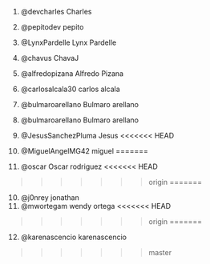 1. @devcharles Charles
2. @pepitodev pepito
3. @LynxPardelle Lynx Pardelle
4. @chavus ChavaJ
5. @alfredopizana Alfredo Pizana
6. @carlosalcala30 carlos alcala
6. @bulmaroarellano Bulmaro arellano
7. @bulmaroarellano Bulmaro arellano
8. @JesusSanchezPluma Jesus
<<<<<<< HEAD


9. @MiguelAngelMG42 miguel
=======
9. @oscar Oscar rodriguez
<<<<<<< HEAD
>>>>>>> origin
=======
10. @j0nrey jonathan
11. @mwortegam wendy ortega
<<<<<<< HEAD
>>>>>>> origin
=======
12. @karenascencio karenascencio
>>>>>>> master
